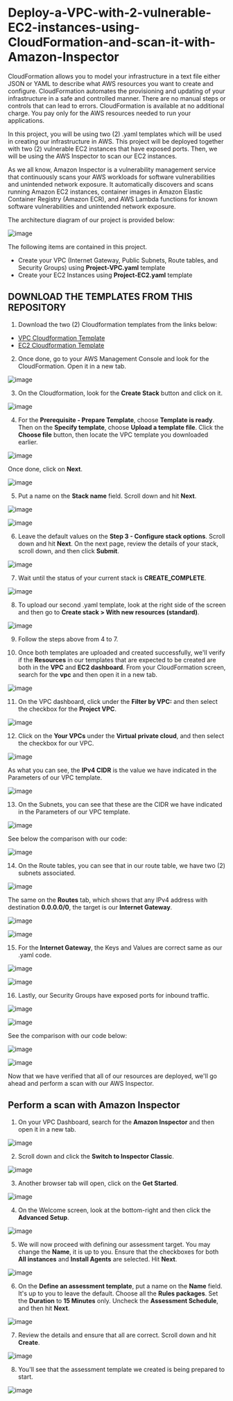 # Deploy-a-VPC-with-2-vulnerable-EC2-instances-using-CloudFormation-and-scan-it-with-Amazon-Inspector

CloudFormation allows you to model your infrastructure in a text file either JSON or YAML to describe what AWS resources you want to create and configure. CloudFormation automates the provisioning and updating of your infrastructure in a safe and controlled manner. There are no manual steps or controls that can lead to errors. CloudFormation is available at no additional charge. You pay only for the AWS resources needed to run your applications.

In this project, you will be using two (2) .yaml templates which will be used in creating our infrastructure in AWS. This project will be deployed together with two (2) vulnerable EC2 instances that have exposed ports. Then, we will be using the AWS Inspector to scan our EC2 instances. 

As we all know, Amazon Inspector is a vulnerability management service that continuously scans your AWS workloads for software vulnerabilities and unintended network exposure. It automatically discovers and scans running Amazon EC2 instances, container images in Amazon Elastic Container Registry (Amazon ECR), and AWS Lambda functions for known software vulnerabilities and unintended network exposure.

The architecture diagram of our project is provided below: 

![image](https://github.com/ericksonaspa/Deploy-a-VPC-with-2-vulnerable-EC2-instances-using-CloudFormation-and-scan-it-with-Amazon-Inspector/assets/77118362/d87eca0e-e860-4717-83eb-d883ab0d597d)

The following items are contained in this project.

- Create your VPC (Internet Gateway, Public Subnets, Route tables, and Security Groups) using **Project-VPC.yaml** template
- Create your EC2 Instances using **Project-EC2.yaml** template

## DOWNLOAD THE TEMPLATES FROM THIS REPOSITORY

1. Download the two (2) Cloudformation templates from the links below:

- [VPC Cloudformation Template](https://github.com/ericksonaspa/Deploy-a-VPC-with-2-vulnerable-EC2-instances-using-CloudFormation-and-scan-it-with-Amazon-Inspector/blob/main/Project-VPC.yaml)
- [EC2 Cloudformation Template](https://github.com/ericksonaspa/Deploy-a-VPC-with-2-vulnerable-EC2-instances-using-CloudFormation-and-scan-it-with-Amazon-Inspector/blob/main/Project-EC2.yaml)

2. Once done, go to your AWS Management Console and look for the CloudFormation. Open it in a new tab.

![image](https://github.com/ericksonaspa/Deploy-a-VPC-with-2-vulnerable-EC2-instances-using-CloudFormation-and-scan-it-with-Amazon-Inspector/assets/77118362/cc03c3b7-107f-480b-a018-39186d924db8)

3. On the Cloudformation, look for the **Create Stack** button and click on it. 

![image](https://github.com/ericksonaspa/Deploy-a-VPC-with-2-vulnerable-EC2-instances-using-CloudFormation-and-scan-it-with-Amazon-Inspector/assets/77118362/6fcaa7f8-d53c-4152-8fb5-3ed09f374776)

4. For the **Prerequisite - Prepare Template**, choose **Template is ready**. Then on the **Specify template**, choose **Upload a template file**. Click the **Choose file** button, then locate the VPC template you downloaded earlier. 

![image](https://github.com/ericksonaspa/Deploy-a-VPC-with-2-vulnerable-EC2-instances-using-CloudFormation-and-scan-it-with-Amazon-Inspector/assets/77118362/ed916f5b-8a7a-439c-974e-58d43c38e831)

Once done, click on **Next**. 

![image](https://github.com/ericksonaspa/Deploy-a-VPC-with-2-vulnerable-EC2-instances-using-CloudFormation-and-scan-it-with-Amazon-Inspector/assets/77118362/e37f0e50-d26b-4aaa-807c-cf9f20b5d255)

5. Put a name on the **Stack name** field. Scroll down and hit **Next**. 

![image](https://github.com/ericksonaspa/Deploy-a-VPC-with-2-vulnerable-EC2-instances-using-CloudFormation-and-scan-it-with-Amazon-Inspector/assets/77118362/b9006198-ff82-44ba-84c6-ddd2f48f71f9)

![image](https://github.com/ericksonaspa/Deploy-a-VPC-with-2-vulnerable-EC2-instances-using-CloudFormation-and-scan-it-with-Amazon-Inspector/assets/77118362/d94ccfc9-8f73-4e49-8513-2b1cad37bf99)

6. Leave the default values on the **Step 3 - Configure stack options**. Scroll down and hit **Next**. On the next page, review the details of your stack, scroll down, and then click **Submit**. 

![image](https://github.com/ericksonaspa/Deploy-a-VPC-with-2-vulnerable-EC2-instances-using-CloudFormation-and-scan-it-with-Amazon-Inspector/assets/77118362/1068c97f-9562-4d01-9496-ecb29291e875)

7. Wait until the status of your current stack is **CREATE_COMPLETE**. 

![image](https://github.com/ericksonaspa/Deploy-a-VPC-with-2-vulnerable-EC2-instances-using-CloudFormation-and-scan-it-with-Amazon-Inspector/assets/77118362/c415213d-6517-4384-8c20-10bb1eced4f7)

8. To upload our second .yaml template, look at the right side of the screen and then go to **Create stack > With new resources (standard)**. 

![image](https://github.com/ericksonaspa/Deploy-a-VPC-with-2-vulnerable-EC2-instances-using-CloudFormation-and-scan-it-with-Amazon-Inspector/assets/77118362/4b8be970-0a54-46de-8add-99ec406b577f)

9. Follow the steps above from 4 to 7. 

10. Once both templates are uploaded and created successfully, we'll verify if the **Resources** in our templates that are expected to be created are both in the **VPC** and **EC2 dashboard**. From your CloudFormation screen, search for the **vpc** and then open it in a new tab. 

![image](https://github.com/ericksonaspa/Deploy-a-VPC-with-2-vulnerable-EC2-instances-using-CloudFormation-and-scan-it-with-Amazon-Inspector/assets/77118362/81a65a8e-25c8-492a-a785-f59d9ebaccf2)

11. On the VPC dashboard, click under the **Filter by VPC:** and then select the checkbox for the **Project VPC**. 

![image](https://github.com/ericksonaspa/Deploy-a-VPC-with-2-vulnerable-EC2-instances-using-CloudFormation-and-scan-it-with-Amazon-Inspector/assets/77118362/a10b22c5-7cec-44c4-afc0-f2af1e7f51f8)

12. Click on the **Your VPCs** under the **Virtual private cloud**, and then select the checkbox for our VPC. 

![image](https://github.com/ericksonaspa/Deploy-a-VPC-with-2-vulnerable-EC2-instances-using-CloudFormation-and-scan-it-with-Amazon-Inspector/assets/77118362/6ef3025e-a20b-49cd-866d-a0213899680d)

As what you can see, the **IPv4 CIDR** is the value we have indicated in the Parameters of our VPC template. 

![image](https://github.com/ericksonaspa/Deploy-a-VPC-with-2-vulnerable-EC2-instances-using-CloudFormation-and-scan-it-with-Amazon-Inspector/assets/77118362/bb886066-cd3f-4aaa-83f6-efc1c6525024)

13. On the Subnets, you can see that these are the CIDR we have indicated in the Parameters of our VPC template. 

![image](https://github.com/ericksonaspa/Deploy-a-VPC-with-2-vulnerable-EC2-instances-using-CloudFormation-and-scan-it-with-Amazon-Inspector/assets/77118362/8f20fbb2-9fd3-484f-8c79-ea0381b4f7fd)

See below the comparison with our code: 

![image](https://github.com/ericksonaspa/Deploy-a-VPC-with-2-vulnerable-EC2-instances-using-CloudFormation-and-scan-it-with-Amazon-Inspector/assets/77118362/7af66448-a7f3-48c5-923f-1cdc4f82ab4b)

14. On the Route tables, you can see that in our route table, we have two (2) subnets associated. 

![image](https://github.com/ericksonaspa/Deploy-a-VPC-with-2-vulnerable-EC2-instances-using-CloudFormation-and-scan-it-with-Amazon-Inspector/assets/77118362/37766457-499d-4291-9968-c1d77fe8fe7b)

The same on the **Routes** tab, which shows that any IPv4 address with destination **0.0.0.0/0**, the target is our **Internet Gateway**.  

![image](https://github.com/ericksonaspa/Deploy-a-VPC-with-2-vulnerable-EC2-instances-using-CloudFormation-and-scan-it-with-Amazon-Inspector/assets/77118362/dbfa696f-5ef5-4e72-b359-c393c0a43591)

![image](https://github.com/ericksonaspa/Deploy-a-VPC-with-2-vulnerable-EC2-instances-using-CloudFormation-and-scan-it-with-Amazon-Inspector/assets/77118362/e7746d05-5688-4bd7-bad6-f2d2f04d74f3)

15. For the **Internet Gateway**, the Keys and Values are correct same as our .yaml code. 

![image](https://github.com/ericksonaspa/Deploy-a-VPC-with-2-vulnerable-EC2-instances-using-CloudFormation-and-scan-it-with-Amazon-Inspector/assets/77118362/7a09b6e9-b4e4-48ce-9194-7d5e4bb06b43)

![image](https://github.com/ericksonaspa/Deploy-a-VPC-with-2-vulnerable-EC2-instances-using-CloudFormation-and-scan-it-with-Amazon-Inspector/assets/77118362/4bfd183d-9740-4aad-9078-7739866fba4b)

16. Lastly, our Security Groups have exposed ports for inbound traffic. 

![image](https://github.com/ericksonaspa/Deploy-a-VPC-with-2-vulnerable-EC2-instances-using-CloudFormation-and-scan-it-with-Amazon-Inspector/assets/77118362/65a77bd5-3dbc-442c-9579-422da8d389a5)

![image](https://github.com/ericksonaspa/Deploy-a-VPC-with-2-vulnerable-EC2-instances-using-CloudFormation-and-scan-it-with-Amazon-Inspector/assets/77118362/78f92d39-e6bf-45eb-9f05-0ba3e212614c)

See the comparison with our code below: 

![image](https://github.com/ericksonaspa/Deploy-a-VPC-with-2-vulnerable-EC2-instances-using-CloudFormation-and-scan-it-with-Amazon-Inspector/assets/77118362/b898488e-6941-4ce6-998b-867a51c7fbfa)

![image](https://github.com/ericksonaspa/Deploy-a-VPC-with-2-vulnerable-EC2-instances-using-CloudFormation-and-scan-it-with-Amazon-Inspector/assets/77118362/db3a1b7d-a325-4960-80cd-02da58f38900)

Now that we have verified that all of our resources are deployed, we'll go ahead and perform a scan with our AWS Inspector. 

## Perform a scan with Amazon Inspector

1. On your VPC Dashboard, search for the **Amazon Inspector** and then open it in a new tab. 

![image](https://github.com/ericksonaspa/Deploy-a-VPC-with-2-vulnerable-EC2-instances-using-CloudFormation-and-scan-it-with-Amazon-Inspector/assets/77118362/749e049e-be09-4152-9d11-d3cd34c184be)

2. Scroll down and click the **Switch to Inspector Classic**. 

![image](https://github.com/ericksonaspa/Deploy-a-VPC-with-2-vulnerable-EC2-instances-using-CloudFormation-and-scan-it-with-Amazon-Inspector/assets/77118362/614d487a-f49b-49ef-af7b-3501327b5e77)

3. Another browser tab will open, click on the **Get Started**. 

![image](https://github.com/ericksonaspa/Deploy-a-VPC-with-2-vulnerable-EC2-instances-using-CloudFormation-and-scan-it-with-Amazon-Inspector/assets/77118362/f92676b8-47b4-4610-9fb9-c193738e3a90)

4. On the Welcome screen, look at the bottom-right and then click the **Advanced Setup**. 

![image](https://github.com/ericksonaspa/Deploy-a-VPC-with-2-vulnerable-EC2-instances-using-CloudFormation-and-scan-it-with-Amazon-Inspector/assets/77118362/686f1cf8-bdf9-49bc-8872-760fe233c975)

5. We will now proceed with defining our assessment target. You may change the **Name**, it is up to you. Ensure that the checkboxes for both **All instances** and **Install Agents** are selected. Hit **Next**. 

![image](https://github.com/ericksonaspa/Deploy-a-VPC-with-2-vulnerable-EC2-instances-using-CloudFormation-and-scan-it-with-Amazon-Inspector/assets/77118362/86a326f9-24d4-4b67-807a-5910bd4b5bb7)

6. On the **Define an assessment template**, put a name on the **Name** field. It's up to you to leave the default. Choose all the **Rules packages**. Set the **Duration** to **15 Minutes** only. Uncheck the **Assessment Schedule**, and then hit **Next**.  

![image](https://github.com/ericksonaspa/Deploy-a-VPC-with-2-vulnerable-EC2-instances-using-CloudFormation-and-scan-it-with-Amazon-Inspector/assets/77118362/82561231-2454-4b15-8e49-7af620e17161)

7. Review the details and ensure that all are correct. Scroll down and hit **Create**.

![image](https://github.com/ericksonaspa/Deploy-a-VPC-with-2-vulnerable-EC2-instances-using-CloudFormation-and-scan-it-with-Amazon-Inspector/assets/77118362/8e807f75-a8a5-4f80-abf8-a6c422067b80)

8. You'll see that the assessment template we created is being prepared to start. 

![image](https://github.com/ericksonaspa/Deploy-a-VPC-with-2-vulnerable-EC2-instances-using-CloudFormation-and-scan-it-with-Amazon-Inspector/assets/77118362/0f654472-6fed-4567-b91c-1ff0d4bc7ca5)









































